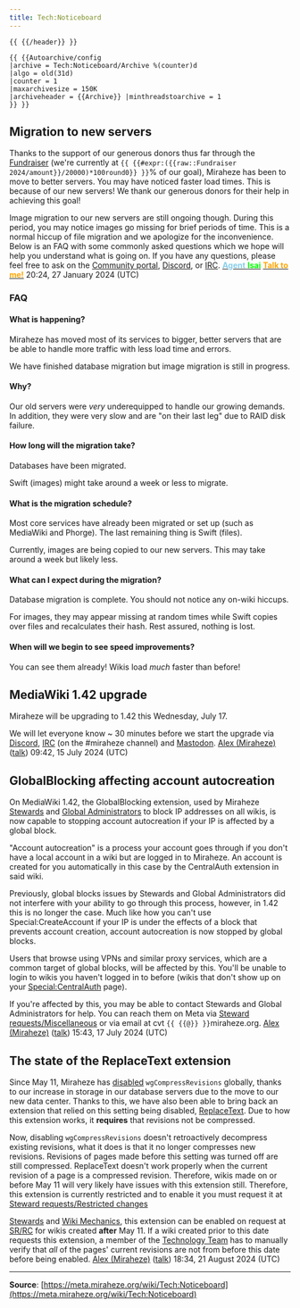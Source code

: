```yaml
---
title: Tech:Noticeboard
---
```


`{{ {{/header}} }}`

<!-- DO NOT MODIFY THIS AUTOARCHIVE VALUE UNLESS YOU KNOW WHAT YOU ARE DOING -->

```
{{ {{Autoarchive/config
|archive = Tech:Noticeboard/Archive %(counter)d
|algo = old(31d)
|counter = 1
|maxarchivesize = 150K
|archiveheader = {{Archive}} |minthreadstoarchive = 1
}} }}
```

## Migration to new servers 

Thanks to the support of our generous donors thus far through the [Fundraiser](https://meta.miraheze.org/wiki/Fundraiser) (we're currently at `{{ {{#expr:({{raw::Fundraiser 2024/amount}}/20000)*100round0}} }}`% of our goal), Miraheze has been to move to better servers. You may have noticed faster load times. This is because of our new servers! We thank our generous donors for their help in achieving this goal!

Image migration to our new servers are still ongoing though. During this period, you may notice images go missing for brief periods of time. This is a normal hiccup of file migration and we apologize for the inconvenience. Below is an FAQ with some commonly asked questions which we hope will help you understand what is going on. If you have any questions, please feel free to ask on the [Community portal](https://meta.miraheze.org/wiki/Community_portal), [Discord](https://meta.miraheze.org/wiki/Discord), or [IRC](https://meta.miraheze.org/wiki/IRC). [<span style="color: skyblue; font-weight: bold;">Agent</span> <span style="color: lime; font-weight: bold;">Isai</span>](https://meta.miraheze.org/wiki/User:Agent_Isai) [<span style="color: orange; font-weight: bold;">Talk to me!</span>](https://meta.miraheze.org/wiki/User_talk:Agent_Isai) 20:24, 27 January 2024 (UTC)

### FAQ 

#### What is happening? 

Miraheze has moved most of its services to bigger, better servers that are be able to handle more traffic with less load time and errors.

We have finished database migration but image migration is still in progress.

#### Why? 

Our old servers were *very* underequipped to handle our growing demands. In addition, they were very slow and are "on their last leg" due to RAID disk failure.

#### How long will the migration take? 

Databases have been migrated.

Swift (images) might take around a week or less to migrate.

#### What is the migration schedule? 

Most core services have already been migrated or set up (such as MediaWiki and Phorge). The last remaining thing is Swift (files).

Currently, images are being copied to our new servers. This may take around a week but likely less.

#### What can I expect during the migration? 

Database migration is complete. You should not notice any on-wiki hiccups.

For images, they may appear missing at random times while Swift copies over files and recalculates their hash. Rest assured, nothing is lost.

#### When will we begin to see speed improvements? 

You can see them already! Wikis load *much* faster than before!

## MediaWiki 1.42 upgrade

Miraheze will be upgrading to 1.42 this Wednesday, July 17.

We will let everyone know ~ 30 minutes before we start the upgrade via [Discord](https://meta.miraheze.org/wiki/Discord), [IRC](https://meta.miraheze.org/wiki/IRC) (on the #miraheze channel) and [Mastodon](https://mastodon.social/@miraheze). [Alex (Miraheze)](https://meta.miraheze.org/wiki/User:Alex_(Miraheze)) ([talk](https://meta.miraheze.org/wiki/User_talk:Alex_(Miraheze))) 09:42, 15 July 2024 (UTC)

## GlobalBlocking affecting account autocreation

On MediaWiki 1.42, the GlobalBlocking extension, used by Miraheze [Stewards](https://meta.miraheze.org/wiki/Stewards) and [Global Administrators](https://meta.miraheze.org/wiki/Global_Administrators) to block IP addresses on all wikis, is now capable to stopping account autocreation if your IP is affected by a global block.

"Account autocreation" is a process your account goes through if you don't have a local account in a wiki but are logged in to Miraheze. An account is created for you automatically in this case by the CentralAuth extension in said wiki.

Previously, global blocks issues by Stewards and Global Administrators did not interfere with your ability to go through this process, however, in 1.42 this is no longer the case. Much like how you can't use Special:CreateAccount if your IP is under the effects of a block that prevents account creation, account autocreation is now stopped by global blocks.

Users that browse using VPNs and similar proxy services, which are a common target of global blocks, will be affected by this. You'll be unable to login to wikis you haven't logged in to before (wikis that don't show up on your [Special:CentralAuth](https://meta.miraheze.org/wiki/Special:CentralAuth) page).

If you're affected by this, you may be able to contact Stewards and Global Administrators for help. You can reach them on Meta via [Steward requests/Miscellaneous](https://meta.miraheze.org/wiki/Steward_requests/Miscellaneous) or via email at cvt `{{ {{@}} }}`miraheze.org. [Alex (Miraheze)](https://meta.miraheze.org/wiki/User:Alex_(Miraheze)) ([talk](https://meta.miraheze.org/wiki/User_talk:Alex_(Miraheze))) 15:43, 17 July 2024 (UTC)

## The state of the ReplaceText extension 

Since May 11, Miraheze has [disabled](https://meta.miraheze.org/wiki/github:miraheze/mw-config/commit/eb722ed3e703) `wgCompressRevisions` globally, thanks to our increase in storage in our database servers due to the move to our new data center. Thanks to this, we have also been able to bring back an extension that relied on this setting being disabled, [ReplaceText](https://meta.miraheze.org/wiki/mediawikiwiki:Extension:ReplaceText). Due to how this extension works, it **requires** that revisions not be compressed.

Now, disabling `wgCompressRevisions` doesn't retroactively decompress existing revisions, what it does is that it no longer compresses new revisions. Revisions of pages made before this setting was turned off are still compressed. ReplaceText doesn't work properly when the current revision of a page is a compressed revision. Therefore, wikis made on or before May 11 will very likely have issues with this extension still. Therefore, this extension is currently restricted and to enable it you must request it at [Steward requests/Restricted changes](https://meta.miraheze.org/wiki/Steward_requests/Restricted_changes)

[Stewards](https://meta.miraheze.org/wiki/Stewards) and [Wiki Mechanics](https://meta.miraheze.org/wiki/Wiki_Mechanics), this extension can be enabled on request at [SR/RC](https://meta.miraheze.org/wiki/SR/RC) for wikis created **after** May 11. If a wiki created prior to this date requests this extension, a member of the [Technology Team](/tech-docs/techvolunteers) has to manually verify that *all* of the pages' current revisions are not from before this date before being enabled. [Alex (Miraheze)](https://meta.miraheze.org/wiki/User:Alex_(Miraheze)) ([talk](https://meta.miraheze.org/wiki/User_talk:Alex_(Miraheze))) 18:34, 21 August 2024 (UTC)

----
**Source**: [https://meta.miraheze.org/wiki/Tech:Noticeboard](https://meta.miraheze.org/wiki/Tech:Noticeboard)